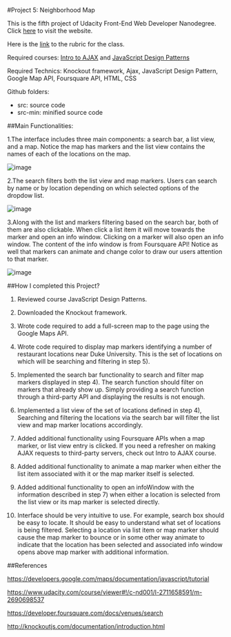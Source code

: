 #Project 5: Neighborhood Map

This is the fifth project of Udacity Front-End Web Developer Nanodegree. Click [here](http://junjunruan.github.io/P5-Neighborhood-Map) to visit the website.

Here is the [link](https://www.udacity.com/course/viewer#!/c-nd001/l-2711658591/m-2684328537) to the rubric for the class.

Required courses: [Intro to AJAX](https://www.udacity.com/course/intro-to-ajax--ud110) and [JavaScript Design Patterns](https://www.udacity.com/course/javascript-design-patterns--ud989)

Required Technics: Knockout framework, Ajax, JavaScript Design Pattern, Google Map API, Foursquare API, HTML, CSS

Github folders:
- src: source code
- src-min: minified source code

##Main Functionalities:

1.The interface includes three main components: a search bar, a list view, and a map. Notice the map has markers and the list view contains the names of each of the locations on the map.

![image](http://i.imgur.com/Lg0ZFrh.png?1)

2.The search filters both the list view and map markers. Users can search by name or by location depending on which selected options of the dropdow list.

![image](http://i.imgur.com/p9GAIJi.gif)

3.Along with the list and markers filtering based on the search bar, both of them are also clickable. When click a list item it will move towards the marker and open an info window. Clicking on a marker will also open an info window. The content of the info window is from Foursquare API! Notice as well that markers can animate and change color to draw our users attention to that marker.

![image](http://imgur.com/Nyi9yuY.gif)

##How I completed this Project?

1) Reviewed course JavaScript Design Patterns.

2) Downloaded the Knockout framework.

3) Wrote code required to add a full-screen map to the page using the Google Maps API.

4) Wrote code required to display map markers identifying a number of restaurant locations near Duke University. This is the set of locations on which will be searching and filtering in step 5).

5) Implemented the search bar functionality to search and filter map markers displayed in step 4). The search function should filter on markers that already show up. Simply providing a search function through a third-party API and displaying the results is not enough.

6) Implemented a list view of the set of locations defined in step 4), Searching and filtering the locations via the search bar will filter the list view and map marker locations accordingly.

7) Added additional functionality using Foursquare APIs when a map marker, or list view entry is clicked. If you need a refresher on making AJAX requests to third-party servers, check out Intro to AJAX course.

8) Added additional functionality to animate a map marker when either the list item associated with it or the map marker itself is selected.

9) Added additional functionality to open an infoWindow with the information described in step 7) when either a location is selected from the list view or its map marker is selected directly.

10) Interface should be very intuitive to use. For example, search box should be easy to locate. It should be easy to understand what set of locations is being filtered. Selecting a location via list item or map marker should cause the map marker to bounce or in some other way animate to indicate that the location has been selected and associated info window opens above map marker with additional information.

##References

https://developers.google.com/maps/documentation/javascript/tutorial

https://www.udacity.com/course/viewer#!/c-nd001/l-2711658591/m-2690698537

https://developer.foursquare.com/docs/venues/search

http://knockoutjs.com/documentation/introduction.html
